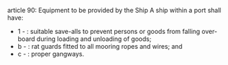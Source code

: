 article 90: Equipment to be provided by the Ship
A ship within a port shall have: 
<ul>
			<li>1 - : suitable save-alls to prevent persons or goods from falling over-board during loading and unloading of goods; <ul>
			</ul></li>			<li>b - : rat guards fitted to all mooring ropes and wires; and <ul>
			</ul></li>			<li>c - : proper gangways. <ul>
			</ul></li></ul>